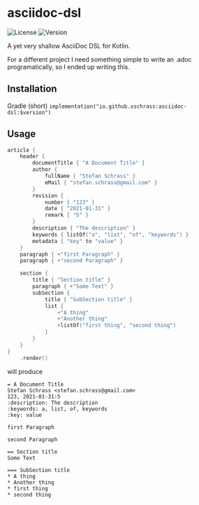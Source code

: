 
# asciidoc-dsl

![License](https://img.shields.io/github/license/sschrass/asciidoc-dsl)
![Version](https://img.shields.io/maven-central/v/io.github.sschrass/asciidoc-dsl)

A yet very shallow AsciiDoc DSL for Kotlin.

For a different project I need something simple to write an .adoc programatically, so I ended up writing this.

## Installation

Gradle (short) `implementation("io.github.sschrass:asciidoc-dsl:$version")`

## Usage

```kotlin
article {
    header {
        documentTitle { "A Document Title" }
        author {
            fullName { "Stefan Schrass" }
            eMail { "stefan.schrass@gmail.com" }
        }
        revision {
            number { "123" }
            date { "2021-01-31" }
            remark { "5" }
        }
        description { "The description" }
        keywords { listOf("a", "list", "of", "keywords") }
        metadata { "key" to "value" }
    }
    paragraph { +"first Paragraph" }
    paragraph { +"second Paragraph" }

    section {
        title { "Section title" }
        paragraph { +"Some Text" }
        subSection {
            title { "SubSection title" }
            list {
                +"A thing"
                +"Another thing"
                +listOf("first thing", "second thing")
            }
        }
    }
}
    .render()
```

will produce

```asciidoc
= A Document Title
Stefan Schrass <stefan.schrass@gmail.com>
123, 2021-01-31:5
:description: The description
:keywords: a, list, of, keywords
:key: value

first Paragraph

second Paragraph

== Section title
Some Text

=== SubSection title
* A thing
* Another thing
* first thing
* second thing
```
